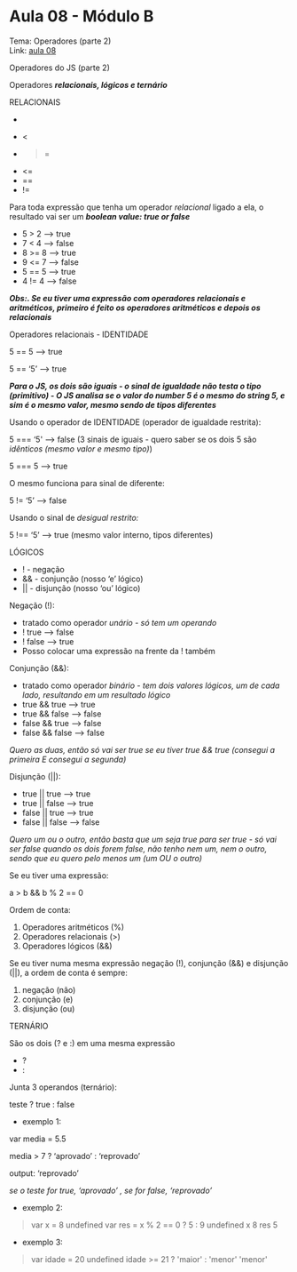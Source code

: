 # Aula 08 - Módulo B 

Tema: Operadores (parte 2)  
Link: [aula 08](https://youtu.be/BP63NhITvao)

Operadores do JS (parte 2)

Operadores ***relacionais, lógicos e ternário***

RELACIONAIS

- >
- <
- >=
- <=
- ==
- !=

Para toda expressão que tenha um operador *relacional* ligado a ela, o resultado vai ser um ***boolean value: true or false***

- 5 > 2 —> true
- 7 < 4 —> false
- 8 >= 8 —> true
- 9 <= 7 —> false
- 5 == 5 —> true
- 4 != 4 —> false

***Obs:. Se eu tiver uma expressão com operadores relacionais e aritméticos, primeiro é feito os operadores aritméticos e depois os relacionais***

Operadores relacionais - IDENTIDADE

5 == 5 —> true

5 == ‘5’ —> true

***Para o JS, os dois são iguais - o sinal de igualdade não testa o tipo (primitivo) - O JS analisa se o valor do number 5 é o mesmo do string 5, e sim é o mesmo valor, mesmo sendo de tipos diferentes***

Usando o operador de IDENTIDADE (operador de igualdade restrita):

5 === ‘5' —> false (3 sinais de iguais - quero saber se os dois 5 são *idênticos (mesmo valor e mesmo tipo)*)

5 === 5 —> true

O mesmo funciona para sinal de diferente:

5 != ‘5’ —> false

Usando o sinal de *desigual restrito:*

5 !== ‘5’ —> true (mesmo valor interno, tipos diferentes)

LÓGICOS

- ! - negação
- && - conjunção (nosso ‘e’ lógico)
- || - disjunção (nosso ‘ou’ lógico)

Negação (!):

- tratado como operador *unário - só tem um operando*
- ! true —> false
- ! false —> true
- Posso colocar uma expressão na frente da ! também

Conjunção (&&):

- tratado como operador *binário - tem dois valores lógicos, um de cada lado, resultando em um resultado lógico*
- true && true —> true
- true && false —> false
- false && true —> false
- false && false —> false

*Quero as duas, então só vai ser true se eu tiver true && true (consegui a primeira E consegui a segunda)*

Disjunção (||):

- true || true —> true
- true || false —> true
- false || true —> true
- false || false —> false

*Quero um ou o outro, então basta que um seja true para ser true - só vai ser false quando os dois forem false, não tenho nem um, nem o outro, sendo que eu quero pelo menos um (um OU o outro)*

Se eu tiver uma expressão:

a > b && b % 2 == 0

Ordem de conta:

1. Operadores aritméticos (%)
2. Operadores relacionais (>)
3. Operadores lógicos (&&)

Se eu tiver numa mesma expressão negação (!), conjunção (&&) e disjunção (||), a ordem de conta é sempre:

1. negação (não)
2. conjunção (e)
3. disjunção (ou)

TERNÁRIO

São os dois (? e :) em uma mesma expressão

- ?
- :

Junta 3 operandos (ternário):

teste ? true : false

- exemplo 1:

var media = 5.5

media > 7 ? ‘aprovado’ : ‘reprovado’

output: ‘reprovado’

*se o teste for true, ‘aprovado’ , se for false, ‘reprovado’*

- exemplo 2:

> var x = 8
undefined
var res = x % 2 == 0 ? 5 : 9
undefined
x
8
res
5
> 

- exemplo 3:

> var idade = 20
undefined
idade >= 21 ? 'maior' : 'menor'
'menor'
>